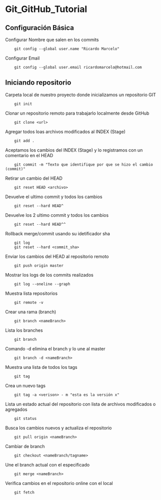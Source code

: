 # Git_GitHub_Tutorial
## Configuración Básica

Configurar Nombre que salen en los commits
```ssh
	git config --global user.name "Ricardo Marcelo"
```
Configurar Email
```ssh	
	git config --global user.email ricardomarcelo@hotmail.com
```

## Iniciando repositorio

Carpeta local de nuestro proyecto donde inicializamos un repositorio GIT
```ssh
	git init
```
Clonar un repositorio remoto para trabajarlo localmente desde GitHub
```ssh
	git clone <url>
```
Agregar todos loas archivos modificados al INDEX (Stage)
```ssh
	git add .
```
Aceptamos los cambios del INDEX (Stage) y lo registramos con un comentario en el HEAD
```ssh
	git commit -m "Texto que identifique por que se hizo el cambio (commit)"
```
Retirar un cambio del HEAD
```ssh
	git reset HEAD <archivo>
```
Devuelve el ultimo commit y todos los cambios
```ssh
	git reset --hard HEAD^
```
Devuelve los 2 ultimo commit y todos los cambios
```ssh
	git reset --hard HEAD^^
```
Rollback merge/commit usando su idetificador sha
```ssh
	git log
	git reset --hard <commit_sha>
```
Enviar los cambios del HEAD al repositorio remoto
```ssh
	git push origin master
```
Mostrar los logs de los commits realizados
```ssh
	git log --oneline --graph
```
Muestra lista repositorios
```ssh
	git remote -v
```
Crear una rama (branch)
```ssh
	git branch <nameBranch>
```
Lista los branches
```ssh
	git branch
```
Comando -d elimina el branch y lo une al master
```ssh
	git branch -d <nameBranch>
```
Muestra una lista de todos los tags
```ssh
	git tag
```
Crea un nuevo tags
```ssh
	git tag -a <verison> - m "esta es la versión x"
```
Lista un estado actual del repositorio con lista de archivos modificados o agregados
```ssh
	git status
```
Busca los cambios nuevos y actualiza el repositorio
```ssh
	git pull origin <nameBranch>
```
Cambiar de branch
```ssh
	git checkout <nameBranch/tagname>
```
Une el branch actual con el especificado
```ssh
	git merge <nameBranch>
```
Verifica cambios en el repositorio online con el local
```ssh
	git fetch
```

